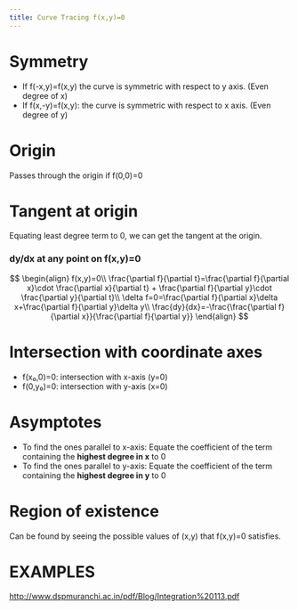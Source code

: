 ```yaml
---
title: Curve Tracing f(x,y)=0
---
```

# Symmetry
* If f(-x,y)=f(x,y) the curve is symmetric with respect to y axis. (Even degree of x)
* If f(x,-y)=f(x,y): the curve is symmetric with respect to x axis. (Even degree of y)

# Origin
Passes through the origin if f(0,0)=0

# Tangent at origin
Equating least degree term to 0, we can get the tangent at the origin.
### dy/dx at any point on f(x,y)=0
$$
\begin{align}
f(x,y)=0\\
\frac{\partial f}{\partial t}=\frac{\partial f}{\partial x}\cdot \frac{\partial x}{\partial t} + \frac{\partial f}{\partial y}\cdot \frac{\partial y}{\partial t}\\
\delta f=0=\frac{\partial f}{\partial x}\delta x+\frac{\partial f}{\partial y}\delta y\\
\frac{dy}{dx}=-\frac{\frac{\partial f}{\partial x}}{\frac{\partial f}{\partial y}}
\end{align}
$$

# Intersection with coordinate axes
* f(x₀,0)=0: intersection with x-axis (y=0)
* f(0,y₀)=0: intersection with y-axis (x=0)

# Asymptotes
* To find the ones parallel to x-axis: Equate the coefficient of the term containing the **highest degree in x** to 0
* To find the ones parallel to y-axis: Equate the coefficient of the term containing the **highest degree in y** to 0

# Region of existence
Can be found by seeing the possible values of (x,y) that f(x,y)=0 satisfies.

# EXAMPLES
http://www.dspmuranchi.ac.in/pdf/Blog/Integration%20113.pdf